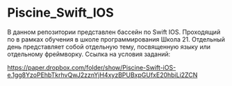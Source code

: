# Piscine_Swift_IOS
В данном репозитории представлен бассейн по Swift IOS. Проходящий по в рамках обучения в школе программирования Школа 21.
Отдельный день представляет собой отдельную тему, посвященную языку или отдельному фреймворку.
Ссылка на условия заданий:

https://paper.dropbox.com/folder/show/Piscine-Swift-iOS-e.1gg8YzoPEhbTkrhvQwJ2zznYjH4xyzBPUBxpGUfxE20hbiLi2ZCN
